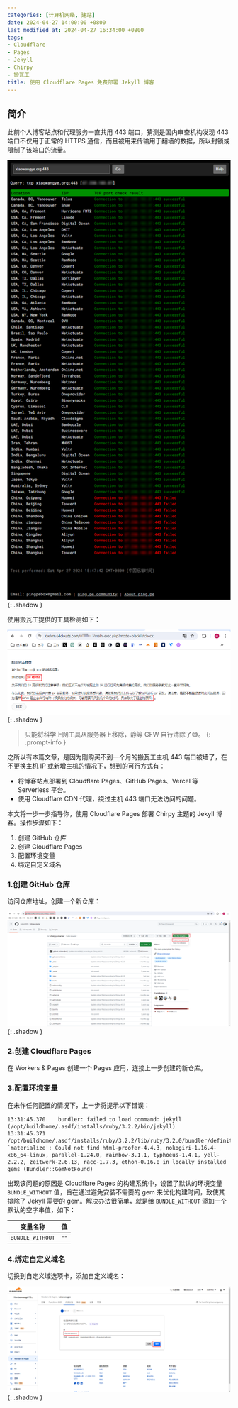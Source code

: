 ```yaml
---
categories: [计算机网络, 建站]
date: 2024-04-27 14:00:00 +0800
last_modified_at: 2024-04-27 16:34:00 +0800
tags:
- Cloudflare
- Pages
- Jekyll
- Chirpy
- 搬瓦工
title: 使用 Cloudflare Pages 免费部署 Jekyll 博客
---
```


## 简介

此前个人博客站点和代理服务一直共用 443 端口，猜测是国内审查机构发现 443 端口不仅用于正常的 HTTPS 通信，而且被用来传输用于翻墙的数据，所以封锁或限制了该端口的流量。

![443 端口被墙](/img/image-20240427160327782.png){: .shadow }

使用搬瓦工提供的工具检测如下：

![IP 被阻断](/img/image-20240427164741162.png){: .shadow }

> 只能将科学上网工具从服务器上移除，静等 GFW 自行清除了😅。
{: .prompt-info }

之所以有本篇文章，是因为刚购买不到一个月的搬瓦工主机 443 端口被墙了，在不更换主机 IP 或新增主机的情况下，想到的可行方式有：

- 将博客站点部署到 Cloudflare Pages、GitHub Pages、Vercel 等 Serverless 平台。
- 使用 Cloudflare CDN 代理，绕过主机 443 端口无法访问的问题。

本文将一步一步指导你，使用 Cloudflare Pages 部署 Chirpy 主题的 Jekyll 博客。操作步骤如下：

1. 创建 GitHub 仓库
2. 创建 Cloudflare Pages
3. 配置环境变量
4. 绑定自定义域名

### 1.创建 GitHub 仓库

访问仓库地址，创建一个新仓库：

![创建新仓库](/img/image-20240427161459991.png){: .shadow }

### 2.创建 Cloudflare Pages

在 Workers & Pages 创建一个 Pages 应用，连接上一步创建的新仓库。

### 3.配置环境变量

在未作任何配置的情况下，上一步将提示以下错误：

```
13:31:45.370	bundler: failed to load command: jekyll (/opt/buildhome/.asdf/installs/ruby/3.2.2/bin/jekyll)
13:31:45.371	/opt/buildhome/.asdf/installs/ruby/3.2.2/lib/ruby/3.2.0/bundler/definition.rb:524:in `materialize': Could not find html-proofer-4.4.3, nokogiri-1.16.4-x86_64-linux, parallel-1.24.0, rainbow-3.1.1, typhoeus-1.4.1, yell-2.2.2, zeitwerk-2.6.13, racc-1.7.3, ethon-0.16.0 in locally installed gems (Bundler::GemNotFound)
```

出现该问题的原因是 Cloudflare Pages 的构建系统中，设置了默认的环境变量 `BUNDLE_WITHOUT` 值，旨在通过避免安装不需要的 gem 来优化构建时间，致使其排除了 Jekyll 需要的 gem。解决办法很简单，就是给 `BUNDLE_WITHOUT` 添加一个默认的空字串值，如下：

| 变量名称       | 值   |
| -------------- | ---- |
| `BUNDLE_WITHOUT` | `""`   |

### 4.绑定自定义域名

切换到自定义域选项卡，添加自定义域名：

![image-20240427163304835](/img/image-20240427163304835.png){: .shadow }
